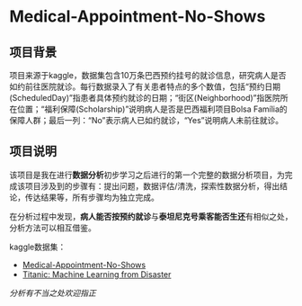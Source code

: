 # Medical-Appointment-No-Shows

## 项目背景
项目来源于kaggle，数据集包含10万条巴西预约挂号的就诊信息，研究病人是否如约前往医院就诊。每行数据录入了有关患者特点的多个数值，包括“预约日期 (ScheduledDay)”指患者具体预约就诊的日期；“街区(Neighborhood)”指医院所在位置；“福利保障(Scholarship)”说明病人是否是巴西福利项目Bolsa Família的保障人群；最后一列：“No”表示病人已如约就诊，“Yes”说明病人未前往就诊。


## 项目说明
该项目是我在进行**数据分析**初步学习之后进行的第一个完整的数据分析项目，为完成该项目涉及到的步骤有：提出问题，数据评估/清洗，探索性数据分析，得出结论，传达结果等，所有步骤均为独立完成。

在分析过程中发现，**病人能否按预约就诊**与**泰坦尼克号乘客能否生还**有相似之处，分析方法可以相互借鉴。

kaggle数据集：
- <a href="https://www.kaggle.com/joniarroba/noshowappointments">Medical-Appointment-No-Shows</a>
- <a href="https://www.kaggle.com/c/titanic">Titanic: Machine Learning from Disaster</a>

_分析有不当之处欢迎指正_
